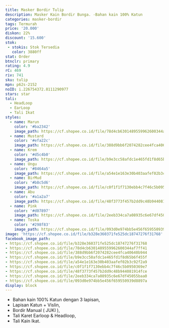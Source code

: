 ```yaml
---
title: Masker Bordir Tulip
description: Masker Kain Bordir Bunga. -Bahan kain 100% Katun
categories: masker-bordir
tags: Termurah
price: '20.000'
diskon: 22%
discount: '15.600'
stok:
 - stokis: Stok Tersedia
   color: 3880ff
stat: Order
btnclr: primary
rating: 4.9
rC: 469
riv: 741
sku: tulip
mpn: p62s-2152
noID: i.226754372.8111290977
stars: star
tali:
  - HeadLoop
  - EarLoop
  - Tali Ikat
styles:
  - name: Marun
    color: '#ba2342'
    image_path: https://cf.shopee.co.id/file/78d4cb6301489559962600344af7ff41
  - name: Mustard
    color: '#efa22c'
    image_path: https://cf.shopee.co.id/file/388d9bb6f2074282cee4fca40640b944
  - name: Krem
    color: '#d5c4b0'
    image_path: https://cf.shopee.co.id/file/b9e3cc58afdc1e465fd1f8d65b6f455f
  - name: Ungu
    color: '#8464a5'
    image_path: https://cf.shopee.co.id/file/a54e1e163e30b403aafef02b3c92f2a9
  - name: BirMud
    color: '#b8c5d6'
    image_path: https://cf.shopee.co.id/file/c0f1f1f7130ebb4c7f46c5b0950369e7
  - name: Abu
    color: '#a1a2a7'
    image_path: https://cf.shopee.co.id/file/48f3773f457b2dd9c48b944081914fce
  - name: Pink
    color: '#d07897'
    image_path: https://cf.shopee.co.id/file/2eeb334ca7a08935c6e67df45055baa0
  - name: Toska
    color: '#298f83'
    image_path: https://cf.shopee.co.id/file/093d0e974bb5e456f659550939d8897a
image: 'https://cf.shopee.co.id/file/b328e360371fe525dc18747276f31768'
facebook_image_path:
- https://cf.shopee.co.id/file/b328e360371fe525dc18747276f31768
- https://cf.shopee.co.id/file/78d4cb6301489559962600344af7ff41
- https://cf.shopee.co.id/file/388d9bb6f2074282cee4fca40640b944
- https://cf.shopee.co.id/file/b9e3cc58afdc1e465fd1f8d65b6f455f
- https://cf.shopee.co.id/file/a54e1e163e30b403aafef02b3c92f2a9
- https://cf.shopee.co.id/file/c0f1f1f7130ebb4c7f46c5b0950369e7
- https://cf.shopee.co.id/file/48f3773f457b2dd9c48b944081914fce
- https://cf.shopee.co.id/file/2eeb334ca7a08935c6e67df45055baa0
- https://cf.shopee.co.id/file/093d0e974bb5e456f659550939d8897a
display: block
---
```


- Bahan kain 100% Katun dengan 3 lapisan,
- Lapisan Katun + Vislin,
- Bordir Manual ( JUKI ),
- Tali Karet Earloop & Headloop,
- Tali Kain Ikat.
